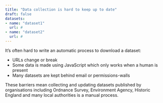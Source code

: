 ```yaml
---
title: "Data collection is hard to keep up to date"
draft: false
datasets:
- name: "dataset1"
  url: #
- name: "dataset2"
  url: #
---
```


It’s often hard to write an automatic process to download a dataset:

* URLs change or break
* Some data is made using JavaScript which only works when a human is present
* Many datasets are kept behind email or permissions-walls

These barriers mean collecting and updating datasets published by organisations including Ordnance Survey, Environment Agency, Historic England and many local authorities is a manual process.

